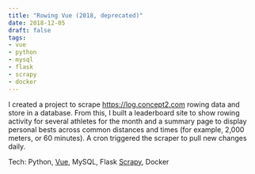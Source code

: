 ```yaml
---
title: "Rowing Vue (2018, deprecated)"
date: 2018-12-05
draft: false
tags:
- vue
- python
- mysql
- flask
- scrapy
- docker
---
```


I created a project to scrape https://log.concept2.com rowing data and store in a database.
From this, I built a leaderboard site to show rowing activity for several athletes for the month and a summary page to display personal bests across common distances and times (for example, 2,000 meters, or 60 minutes).
A cron triggered the scraper to pull new changes daily.

Tech: Python, [Vue](https://vuejs.org/), MySQL, Flask [Scrapy](https://scrapy.org/), Docker
